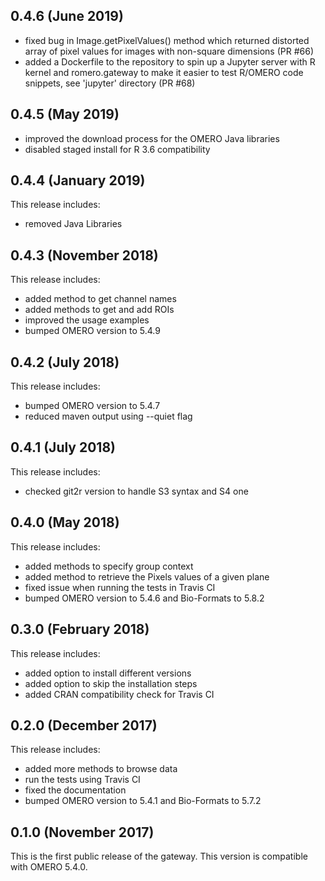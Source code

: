 0.4.6 (June 2019)
-----------------
- fixed bug in Image.getPixelValues() method which returned
  distorted array of pixel values for images with non-square
  dimensions (PR #66)
- added a Dockerfile to the repository to spin up a Jupyter server 
  with R kernel and romero.gateway to make it easier to test R/OMERO
  code snippets, see 'jupyter' directory (PR #68)

0.4.5 (May 2019)
----------------

- improved the download process for the OMERO
  Java libraries
- disabled staged install for R 3.6 compatibility

0.4.4 (January 2019)
--------------------

This release includes:

- removed Java Libraries

0.4.3 (November 2018)
---------------------

This release includes:

- added method to get channel names
- added methods to get and add ROIs
- improved the usage examples
- bumped OMERO version to 5.4.9

0.4.2 (July 2018)
-----------------

This release includes:

- bumped OMERO version to 5.4.7
- reduced maven output using --quiet flag

0.4.1 (July 2018)
-----------------

This release includes:

- checked git2r version to handle S3 syntax and S4 one

0.4.0 (May 2018)
----------------

This release includes:

- added methods to specify group context
- added method to retrieve the Pixels values of a given plane
- fixed issue when running the tests in Travis CI
- bumped OMERO version to 5.4.6 and Bio-Formats to 5.8.2

0.3.0 (February 2018)
---------------------

This release includes:

 - added option to install different versions
 - added option to skip the installation steps
 - added CRAN compatibility check for Travis CI

0.2.0 (December 2017)
---------------------

This release includes:

 - added more methods to browse data
 - run the tests using Travis CI
 - fixed the documentation
 - bumped OMERO version to 5.4.1 and Bio-Formats to 5.7.2

0.1.0 (November 2017)
---------------------

This is the first public release of the gateway.
This version is compatible with OMERO 5.4.0.
